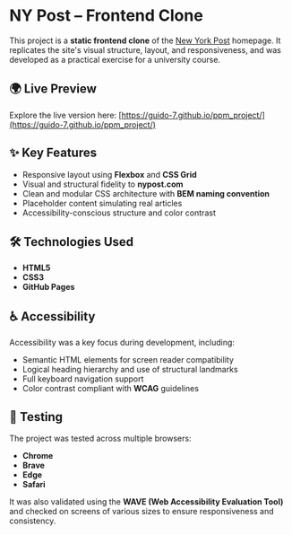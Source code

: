# NY Post – Frontend Clone

This project is a **static frontend clone** of the [New York Post](https://nypost.com/) homepage. It replicates the site's visual structure, layout, and responsiveness, and was developed as a practical exercise for a university course.

## 🌍 Live Preview

Explore the live version here: [https://guido-7.github.io/ppm_project/](https://guido-7.github.io/ppm_project/)

## ✨ Key Features

- Responsive layout using **Flexbox** and **CSS Grid**
- Visual and structural fidelity to **nypost.com**
- Clean and modular CSS architecture with **BEM naming convention**
- Placeholder content simulating real articles
- Accessibility-conscious structure and color contrast

## 🛠 Technologies Used

- **HTML5**
- **CSS3**
- **GitHub Pages**

## ♿ Accessibility

Accessibility was a key focus during development, including:

- Semantic HTML elements for screen reader compatibility
- Logical heading hierarchy and use of structural landmarks
- Full keyboard navigation support
- Color contrast compliant with **WCAG** guidelines

## 🧪 Testing

The project was tested across multiple browsers:

- **Chrome**
- **Brave**
- **Edge**
- **Safari**

It was also validated using the **WAVE (Web Accessibility Evaluation Tool)** and checked on screens of various sizes to ensure responsiveness and consistency.
